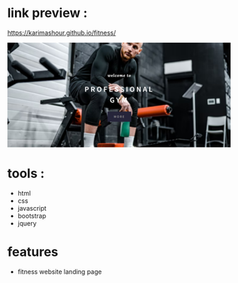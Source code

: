 # link preview :

https://karimashour.github.io/fitness/

<img src="image.png"/>

# tools :
- html
- css
- javascript
- bootstrap
- jquery


# features
- fitness website landing page 

